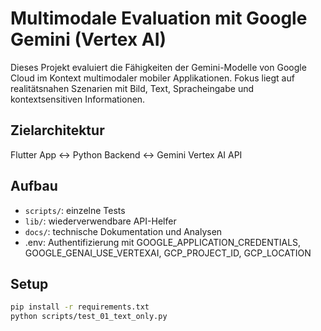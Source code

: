 # Multimodale Evaluation mit Google Gemini (Vertex AI)

Dieses Projekt evaluiert die Fähigkeiten der Gemini-Modelle von Google Cloud im Kontext multimodaler mobiler Applikationen. Fokus liegt auf realitätsnahen Szenarien mit Bild, Text, Spracheingabe und kontextsensitiven Informationen.

## Zielarchitektur
Flutter App ↔ Python Backend ↔ Gemini Vertex AI API

## Aufbau
- `scripts/`: einzelne Tests
- `lib/`: wiederverwendbare API-Helfer
- `docs/`: technische Dokumentation und Analysen
- .env: Authentifizierung mit GOOGLE_APPLICATION_CREDENTIALS, GOOGLE_GENAI_USE_VERTEXAI, GCP_PROJECT_ID, GCP_LOCATION

## Setup
```bash
pip install -r requirements.txt
python scripts/test_01_text_only.py
```